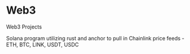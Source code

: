 # Web3
 Web3 Projects


Solana program utilizing rust and anchor to pull in Chainlink price feeds - ETH, BTC, LINK, USDT, USDC

